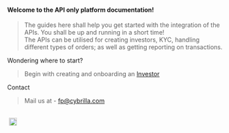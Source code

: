 <!--<h1>Fintech Primitives</h1>-->

<h4>Welcome to the API only platform documentation!</h4>

<!--<h4>The guides available here shall help your technical team to understand the integration of the APIs.</h4>
<h4>The APIs can be utilised for creating investors, KYC, handling different types of orders; as well as getting reporting on transactions.</h4>-->

<!--New visitor?-->
> The guides here shall help you get started with the integration of the APIs. You shall be up and running in a short time!<br>
> The APIs can be utilised for creating investors, KYC, handling different types of orders; as well as getting reporting on transactions.

Wondering where to start?
> Begin with creating and onboarding an [Investor](/pages/workflows/create-an-investor)

Contact
> Mail us at - [fp@cybrilla.com](mailto:fp@cybrilla.com)

<br>
<img height="18px" style="margin-left: 4px;" src="https://img.shields.io/badge/v1.0-Updated on 05/12/2018-42b983.svg"/>
